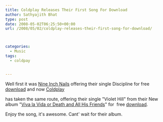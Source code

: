 ```yaml
---
title: Coldplay Releases Their First Song For Download
author: Sathyajith Bhat
type: post
date: 2008-05-02T06:25:50+00:00
url: /2008/05/02/coldplay-releases-their-first-song-for-download/



categories:
  - Music
tags:
  - coldpay


---
```

Well first it was [Nine Inch Nails][1] offering their single Discipline for free [download][2] and now [Coldplay][3]  
  
has taken the same route, offering their single "Violet Hill" from their New album "[Viva la Vida or Death and All His Friends][4]" for  free [download][5].

Enjoy the song, it's awesome. Cant' wait for their album.

 [1]: https://en.wikipedia.org/wiki/Nine_inch_nails
 [2]: https://dl.nin.com/discipline/nin
 [3]: https://en.wikipedia.org/wiki/Coldplay
 [4]: https://en.wikipedia.org/wiki/Viva_la_Vida_or_Death_and_All_His_Friends "Viva la Vida or Death and All His Friends"
 [5]: https://www.coldplay.com/song.html
